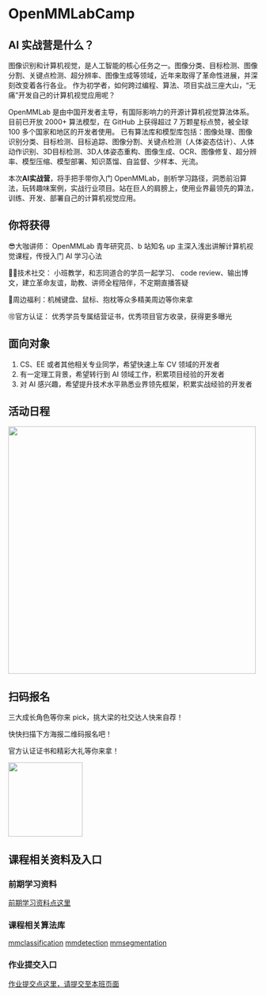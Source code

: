 # OpenMMLabCamp
## AI 实战营是什么？
图像识别和计算机视觉，是人工智能的核心任务之一。图像分类、目标检测、图像分割、关键点检测、超分辨率、图像生成等领域，近年来取得了革命性进展，并深刻改变着各行各业。
作为初学者，如何跨过编程、算法、项目实战三座大山，“无痛”开发自己的计算机视觉应用呢？

OpenMMLab 是由中国开发者主导，有国际影响力的开源计算机视觉算法体系。目前已开放 2000+ 算法模型，在 GitHub 上获得超过 7 万颗星标点赞，被全球 100 多个国家和地区的开发者使用。
已有算法库和模型库包括：图像处理、图像识别分类、目标检测、目标追踪、图像分割、关键点检测（人体姿态估计）、人体动作识别、3D目标检测、3D人体姿态重构、图像生成、OCR、图像修复、超分辨率、模型压缩、模型部署、知识蒸馏、自监督、少样本、光流。

本次**AI实战营**，将手把手带你入门 OpenMMLab，剖析学习路径，洞悉前沿算法，玩转趣味案例，实战行业项目。站在巨人的肩膀上，使用业界最领先的算法，训练、开发、部署自己的计算机视觉应用。

## 你将获得
😎大咖讲师： OpenMMLab 青年研究员、b 站知名 up 主深入浅出讲解计算机视觉课程，传授入门 AI 学习心法

👨‍🎓技术社交： 小班教学，和志同道合的学员一起学习、 code review、输出博文，建立革命友谊，助教、讲师全程陪伴，不定期直播答疑

🛒周边福利：机械键盘、鼠标、抱枕等众多精美周边等你来拿

🉑官方认证： 优秀学员专属结营证书，优秀项目官方收录，获得更多曝光
## 面向对象
1. CS、EE 或者其他相关专业同学，希望快速上车 CV 领域的开发者
2. 有一定理工背景，希望转行到 AI 领域工作，积累项目经验的开发者
3. 对 AI 感兴趣，希望提升技术水平熟悉业界领先框架，积累实战经验的开发者
## 活动日程
<img src="https://user-images.githubusercontent.com/117071079/215315402-d281e23b-6f13-4a1d-afcf-c2df04090ecf.png" width="500">


## 扫码报名
三大成长角色等你来 pick，挑大梁的社交达人快来自荐！

快快扫描下方海报二维码报名吧！

官方认证证书和精彩大礼等你来拿！

<img src="https://user-images.githubusercontent.com/117071079/215673249-8bf0c307-1534-4939-8495-dfa7f53f11ed.jpg" width="150">

## 课程相关资料及入口

### 前期学习资料
[前期学习资料点这里](https://aicarrier.feishu.cn/docs/doccnP7NPMfRr9TAcwRsPKgkOgc)
### 课程相关算法库
[mmclassification](https://github.com/open-mmlab/mmclassification)
[mmdetection](https://github.com/open-mmlab/mmdetection)
[mmsegmentation](https://github.com/open-mmlab/mmsegmentation)
### 作业提交入口
[作业提交点这里，请提交至本班页面](https://aicarrier.feishu.cn/docx/D7PvdbHYmoehiEx3qVBc8isrnXe)
